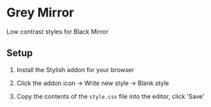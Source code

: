 # Grey Mirror

Low contrast styles for Black Mirror

## Setup

1. Install the Stylish addon for your browser

2. Click the addon icon -> Write new style -> Blank style

3. Copy the contents of the `style.css` file into the editor, click 'Save'
